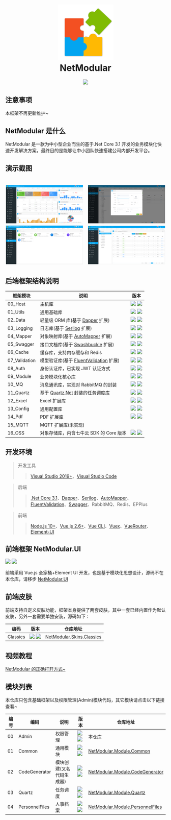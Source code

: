 <h1 align="center">
  <img src="./img/logo.png" alt="NetModular" width="175"/>
<br>
NetModular
</h1>

<p align="center">
  <a href="https://github.com/iamoldli/NetModular/blob/master/LICENSE"><img src="https://img.shields.io/github/license/iamoldli/NetModular"></a>
</p>

## 注意事项

本框架不再更新维护~

## NetModular 是什么

NetModular 是一款为中小型企业而生的基于.Net Core 3.1 开发的业务模块化快速开发解决方案，最终目的是能够让中小团队快速搭建公司内部开发平台。

## 演示截图

<h1 align="center">
  <img src="./img/20201108235810.png" alt="NetModular" style="margin-right:2%;width:48%;"/>
  <img src="./img/20201108235849.png" alt="NetModular" style="width:48%;"/>
  <img src="./img/20201108235914.png" alt="NetModular" style="margin-right:2%;width:48%;"/>
  <img src="./img/20201108235933.png" alt="NetModular" style="width:48%;"/>
<br>

## 后端框架结构说明

| 框架模块      | 说明                                                                                                      | 版本                                                                                                                                                                                                                                                       |
| ------------- | --------------------------------------------------------------------------------------------------------- | ---------------------------------------------------------------------------------------------------------------------------------------------------------------------------------------------------------------------------------------------------------- |
| 00_Host       | 主机库                                                                                                    | <a href="https://www.nuget.org/packages/NetModular.Lib.Host.Web/"><img src="https://img.shields.io/nuget/v/NetModular.Lib.Host.Web"/></a> <img src="https://img.shields.io/nuget/dt/NetModular.Lib.Host.Web"/>                                             |
| 01_Utils      | 通用基础库                                                                                                | <a href="https://www.nuget.org/packages/NetModular.Lib.Utils.Core/"><img src="https://img.shields.io/nuget/v/NetModular.Lib.Utils.Core"></a> <img src="https://img.shields.io/nuget/dt/NetModular.Lib.Utils.Core"/>                                        |
| 02_Data       | 轻量级 ORM 库(基于 <a href="https://github.com/StackExchange/Dapper">Dapper</a> 扩展)                     | <a href="https://www.nuget.org/packages/NetModular.Lib.Data.Abstractions/"><img src="https://img.shields.io/nuget/v/NetModular.Lib.Data.Abstractions"></a> <img src="https://img.shields.io/nuget/dt/NetModular.Lib.Data.Abstractions"/>                   |
| 03_Logging    | 日志库(基于 <a href="https://github.com/serilog/serilog">Serilog</a> 扩展)                                | <a href="https://www.nuget.org/packages/NetModular.Lib.Logging.Serilog/"><img src="https://img.shields.io/nuget/v/NetModular.Lib.Logging.Serilog"></a> <img src="https://img.shields.io/nuget/dt/NetModular.Lib.Logging.Serilog"/>                         |
| 04_Mapper     | 对象映射库(基于 <a href="https://github.com/AutoMapper/AutoMapper">AutoMapper</a> 扩展)                   | <a href="https://www.nuget.org/packages/NetModular.Lib.Mapper.AutoMapper/"><img src="https://img.shields.io/nuget/v/NetModular.Lib.Mapper.AutoMapper"></a> <img src="https://img.shields.io/nuget/dt/NetModular.Lib.Mapper.AutoMapper"/>                   |
| 05_Swagger    | 接口文档库(基于 <a href="https://github.com/domaindrivendev/Swashbuckle.AspNetCore">Swashbuckle</a> 扩展) | <a href="https://www.nuget.org/packages/NetModular.Lib.Swagger.Core"><img src="https://img.shields.io/nuget/v/NetModular.Lib.Swagger.Core"></a> <img src="https://img.shields.io/nuget/dt/NetModular.Lib.Swagger.Core"/>                                   |
| 06_Cache      | 缓存库，支持内存缓存和 Redis                                                                              | <a href="https://www.nuget.org/packages/NetModular.Lib.Cache.Abstractions/"><img src="https://img.shields.io/nuget/v/NetModular.Lib.Cache.Abstractions"></a> <img src="https://img.shields.io/nuget/dt/NetModular.Lib.Cache.Abstractions"/>                |
| 07_Validation | 模型验证库(基于 <a href="https://github.com/FluentValidation/FluentValidation">FluentValidation</a> 扩展) | <a href="https://www.nuget.org/packages/NetModular.Lib.Validation.Abstractions/"><img src="https://img.shields.io/nuget/v/NetModular.Lib.Validation.Abstractions"></a> <img src="https://img.shields.io/nuget/dt/NetModular.Lib.Validation.Abstractions"/> |
| 08_Auth       | 身份认证库，已实现 JWT 认证方式                                                                           | <a href="https://www.nuget.org/packages/NetModular.Lib.Auth.Abstractions/"><img src="https://img.shields.io/nuget/v/NetModular.Lib.Auth.Abstractions"></a> <img src="https://img.shields.io/nuget/dt/NetModular.Lib.Auth.Abstractions"/>                   |
| 09_Module     | 业务模块化核心库                                                                                          | <a href="https://www.nuget.org/packages/NetModular.Lib.Module.Abstractions/"><img src="https://img.shields.io/nuget/v/NetModular.Lib.Module.Abstractions"></a> <img src="https://img.shields.io/nuget/dt/NetModular.Lib.Module.Abstractions"/>             |
| 10_MQ         | 消息通讯库，实现对 RabbitMQ 的封装                                                                        | <a href="https://www.nuget.org/packages/NetModular.Lib.MQ.RabbitMQ/"><img src="https://img.shields.io/nuget/v/NetModular.Lib.MQ.RabbitMQ"></a> <img src="https://img.shields.io/nuget/dt/NetModular.Lib.MQ.RabbitMQ"/>                                     |
| 11_Quartz     | 基于 <a href="https://github.com/quartznet/quartznet">Quartz.Net</a> 封装的任务调度库                     | <a href="https://www.nuget.org/packages/NetModular.Lib.Quartz.Abstractions/"><img src="https://img.shields.io/nuget/v/NetModular.Lib.Quartz.Abstractions"></a> <img src="https://img.shields.io/nuget/dt/NetModular.Lib.Quartz.Abstractions"/>             |
| 12_Excel      | Excel 扩展库                                                                                              | <a href="https://www.nuget.org/packages/NetModular.Lib.Excel.Abstractions/"><img src="https://img.shields.io/nuget/v/NetModular.Lib.Excel.Abstractions"></a> <img src="https://img.shields.io/nuget/dt/NetModular.Lib.Excel.Abstractions"/>                |
| 13_Config     | 通用配置库                                                                                                | <a href="https://www.nuget.org/packages/NetModular.Lib.Config.Abstractions/"><img src="https://img.shields.io/nuget/v/NetModular.Lib.Config.Abstractions"></a> <img src="https://img.shields.io/nuget/dt/NetModular.Lib.Config.Abstractions"/>             |
| 14_Pdf        | PDF 扩展库                                                                                                | <a href="https://www.nuget.org/packages/NetModular.Lib.Pdf.Abstractions/"><img src="https://img.shields.io/nuget/v/NetModular.Lib.Pdf.Abstractions"></a> <img src="https://img.shields.io/nuget/dt/NetModular.Lib.Pdf.Abstractions"/>                      |
| 15_MQTT       | MQTT 扩展库(未实现)                                                                                       |                                                                                                                                                                                                                                                            |
| 16_OSS        | 对象存储库，内含七牛云 SDK 的 Core 版本                                                                   | <a href="https://www.nuget.org/packages/NetModular.Lib.OSS.Abstractions/"><img src="https://img.shields.io/nuget/v/NetModular.Lib.OSS.Abstractions"></a> <img src="https://img.shields.io/nuget/dt/NetModular.Lib.OSS.Abstractions"/>                      |

## 开发环境

> 开发工具
>
> > [Visual Studio 2019+](https://visualstudio.microsoft.com/zh-hans/downloads/)、[Visual Studio Code](https://code.visualstudio.com/)

> 后端
>
> > [.Net Core 3.1](https://dotnet.microsoft.com/download)、[Dapper](https://github.com/StackExchange/Dapper)、[Serilog](https://serilog.net/)、[AutoMapper](https://automapper.org/)、[FluentValidation](https://fluentvalidation.net)、[Swagger](https://github.com/domaindrivendev/Swashbuckle.AspNetCore)、RabbitMQ、Redis、EPPlus

> 前端
>
> > [Node.js 10+](https://nodejs.org/en/)、[Vue.js 2.6+](https://cn.vuejs.org/)、[Vue CLI](https://cli.vuejs.org/zh/guide/)、[Vuex](https://vuex.vuejs.org/zh/)、[VueRouter](https://router.vuejs.org/zh/)、[Element-UI](https://element.eleme.cn/#/zh-CN/component/installation)

## 前端框架 NetModular.UI

<img src="https://img.shields.io/npm/v/netmodular-ui"/> <img src="https://img.shields.io/npm/dt/netmodular-ui"/>

前端采用 Vue.js 全家桶+Element UI 开发，也是基于模块化思想设计，源码不在本仓库，请移步 [NetModular.UI](https://github.com/iamoldli/NetModular.UI)

## 前端皮肤

前端支持自定义皮肤功能，框架本身提供了两套皮肤，其中一套已经内置作为默认皮肤，另外一套需要单独安装，源码如下：

| 编码     | 版本                                                                                                                                     | 仓库地址                                                                           |
| -------- | ---------------------------------------------------------------------------------------------------------------------------------------- | ---------------------------------------------------------------------------------- |
| Classics | <img src="https://img.shields.io/npm/v/netmodular-skins-classics"/> <img src="https://img.shields.io/npm/dt/netmodular-skins-classics"/> | [NetModular.Skins.Classics](https://github.com/iamoldli/NetModular.Skins.Classics) |

## 视频教程

[NetModular 的正确打开方式~](https://www.bilibili.com/video/BV14v41147TT/)

## 模块列表

本仓库只包含基础框架以及权限管理(Admin)模块代码，其它模块请点击以下链接查看~

| 编号 | 编码           | 说明                     | 版本                                                                                                                                                                                                                                                 | 仓库地址                                                                                         |
| ---- | -------------- | ------------------------ | ---------------------------------------------------------------------------------------------------------------------------------------------------------------------------------------------------------------------------------------------------- | ------------------------------------------------------------------------------------------------ |
| 00   | Admin          | 权限管理                 | <a href="https://www.nuget.org/packages/NetModular.Module.Admin.Web/"><img src="https://img.shields.io/nuget/v/NetModular.Module.Admin.Web"></a> <img src="https://img.shields.io/nuget/dt/NetModular.Module.Admin.Web"/>                            | 本仓库                                                                                           |
| 01   | Common         | 通用模块                 | <a href="https://www.nuget.org/packages/NetModular.Module.Common.Web/"><img src="https://img.shields.io/nuget/v/NetModular.Module.Common.Web"></a> <img src="https://img.shields.io/nuget/dt/NetModular.Module.Common.Web"/>                         | [NetModular.Module.Common](https://github.com/iamoldli/NetModular.Module.Common)                 |
| 02   | CodeGenerator  | 模块创建(又名代码生成器) | <a href="https://www.nuget.org/packages/NetModular.Module.CodeGenerator.Web/"><img src="https://img.shields.io/nuget/v/NetModular.Module.CodeGenerator.Web"></a> <img src="https://img.shields.io/nuget/dt/NetModular.Module.CodeGenerator.Web"/>    | [NetModular.Module.CodeGenerator](https://github.com/iamoldli/NetModular.Module.CodeGenerator)   |
| 03   | Quartz         | 任务调度                 | <a href="https://www.nuget.org/packages/NetModular.Module.Quartz.Web/"><img src="https://img.shields.io/nuget/v/NetModular.Module.Quartz.Web"></a> <img src="https://img.shields.io/nuget/dt/NetModular.Module.Quartz.Web"/>                         | [NetModular.Module.Quartz](https://github.com/iamoldli/NetModular.Module.Quartz)                 |
| 04   | PersonnelFiles | 人事档案                 | <a href="https://www.nuget.org/packages/NetModular.Module.PersonnelFiles.Web/"><img src="https://img.shields.io/nuget/v/NetModular.Module.PersonnelFiles.Web"></a> <img src="https://img.shields.io/nuget/dt/NetModular.Module.PersonnelFiles.Web"/> | [NetModular.Module.PersonnelFiles](https://github.com/iamoldli/NetModular.Module.PersonnelFiles) |
